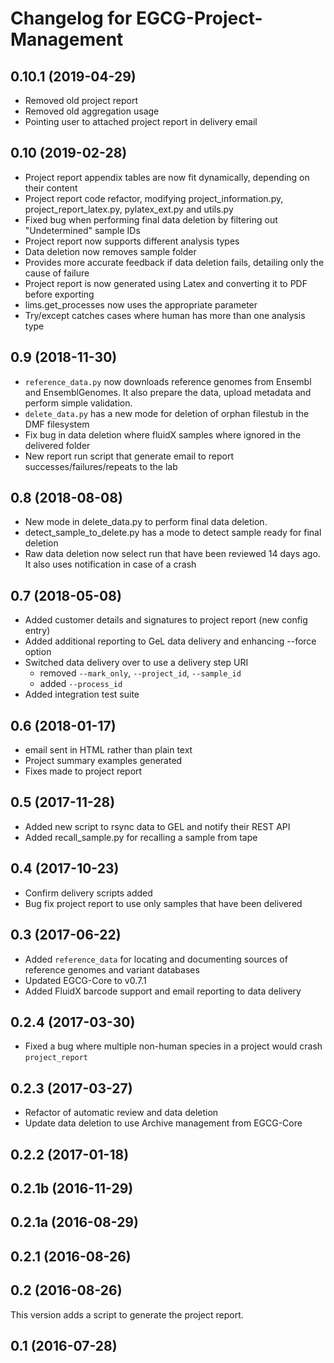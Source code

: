 Changelog for EGCG-Project-Management
=====================================

0.10.1 (2019-04-29)
-------------------

- Removed old project report
- Removed old aggregation usage
- Pointing user to attached project report in delivery email



0.10 (2019-02-28)
-----------------

- Project report appendix tables are now fit dynamically, depending on their content
- Project report code refactor, modifying project_information.py, project_report_latex.py, pylatex_ext.py and utils.py
- Fixed bug when performing final data deletion by filtering out "Undetermined" sample IDs
- Project report now supports different analysis types
- Data deletion now removes sample folder
- Provides more accurate feedback if data deletion fails, detailing only the cause of failure
- Project report is now generated using Latex and converting it to PDF before exporting
- lims.get_processes now uses the appropriate parameter
- Try/except catches cases where human has more than one analysis type


0.9 (2018-11-30)
----------------

- `reference_data.py` now downloads reference genomes from Ensembl and EnsemblGenomes. It also prepare the data, upload metadata and perform simple validation.
- `delete_data.py` has a new mode for deletion of orphan filestub in the DMF filesystem
- Fix bug in data deletion where fluidX samples where ignored in the delivered folder
- New report run script that generate email to report successes/failures/repeats to the lab 


0.8 (2018-08-08)
----------------

- New mode in delete_data.py to perform final data deletion.
- detect_sample_to_delete.py has a mode to detect sample ready for final deletion
- Raw data deletion now select run that have been reviewed 14 days ago. It also uses notification in case of a crash

0.7 (2018-05-08)
----------------

- Added customer details and signatures to project report (new config entry)
- Added additional reporting to GeL data delivery and enhancing --force option
- Switched data delivery over to use a delivery step URI
  - removed `--mark_only`, `--project_id`, `--sample_id`
  - added `--process_id`
- Added integration test suite


0.6 (2018-01-17)
----------------

- email sent in HTML rather than plain text
- Project summary examples generated
- Fixes made to project report


0.5 (2017-11-28)
----------------

- Added new script to rsync data to GEL and notify their REST API
- Added recall_sample.py for recalling a sample from tape

0.4 (2017-10-23)
----------------

- Confirm delivery scripts added
- Bug fix project report to use only samples that have been delivered

0.3 (2017-06-22)
----------------
- Added `reference_data` for locating and documenting sources of reference genomes and variant databases
- Updated EGCG-Core to v0.7.1
- Added FluidX barcode support and email reporting to data delivery

0.2.4 (2017-03-30)
------------------
- Fixed a bug where multiple non-human species in a project would crash `project_report`

0.2.3 (2017-03-27)
------------------
- Refactor of automatic review and data deletion
- Update data deletion to use Archive management from EGCG-Core

0.2.2 (2017-01-18)
------------------

0.2.1b (2016-11-29)
-------------------

0.2.1a (2016-08-29)
-------------------

0.2.1 (2016-08-26)
------------------

0.2 (2016-08-26)
----------------
This version adds a script to generate the project report.

0.1 (2016-07-28)
----------------
